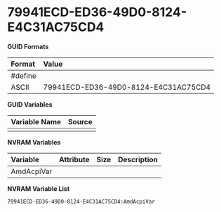 # 79941ECD-ED36-49D0-8124-E4C31AC75CD4

**GUID Formats**

| Format  | Value | 
|:--------|:------|
| #define |  |
| ASCII   | 79941ECD-ED36-49D0-8124-E4C31AC75CD4 |

**GUID Variables**

| Variable Name           | Source | 
|:------------------------|:-------|
|                         |        |

**NVRAM Variables**

| Variable           | Attribute | Size | Description | 
|:-------------------|:----------|:-----|:------------|
| AmdAcpiVar         |           |      |             |

**NVRAM Variable List**

```
79941ECD-ED36-49D0-8124-E4C31AC75CD4:AmdAcpiVar
```